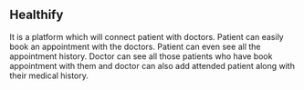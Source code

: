 ## Healthify

It is a platform which will connect patient with doctors. Patient can easily book an appointment with the doctors. Patient can even see all the appointment history. Doctor can see all those patients who have book appointment with them and doctor can also add attended patient along with their medical history.
